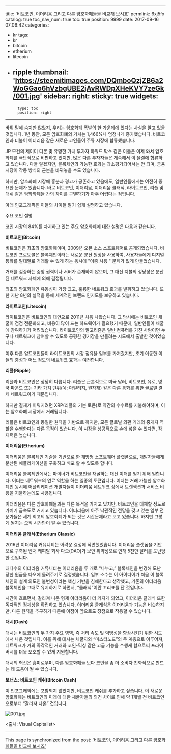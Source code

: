 
---
title: '비트코인, 이더리움 그리고 다른 암호화폐들을 비교해 보시죠'
permlink: 6xj5fx
catalog: true
toc_nav_num: true
toc: true
position: 9999
date: 2017-09-16 07:06:42
categories:
- kr
tags:
- kr
- bitcoin
- etherium
- litecoin
- ripple
thumbnail: 'https://steemitimages.com/DQmboQzjZB6a2WoGGao6hVzbgUBE2jAvRWDpXHeKVY7zeGk/001.jpg'
sidebar:
    right:
        sticky: true
widgets:
    -
        type: toc
        position: right
---


바위 밑에 숨지만 않았지, 우리는 암호화폐 폭발의 한 가운데에 있다는 사실을 알고 있을 것입니다. 1년 동안, 모든 암호화폐의 가치는 1,466%나 엄청나게 증가했습니다. 비트코인과 더불어 이더리움  같은 새로운 코인들이 주류 시장에 합류했습니다.

JP 모건의 제이미 디몬 및 유명한 가치 투자자 하워드 막스 같은 이들은 이제 와서 암호화폐를 극단적으로 비판하고 있지만, 많은 다른 투자자들은 계속해서 이 물결에 합류하고 있습니다. 다들 알겠지만, 블록체인의 가능한 효과는 과소평가되어서는 안 되며, 금융 시장이 작동 방식의 근본을 바꿔놓을 수도 있습니다.

하지만, 암호화폐 시장에 흥분과 경고가 공존하고 있음에도, 일반인들에게는 여전히 중요한 문제가 있습니다. 바로 비트코인, 이더리움, 이더리움 클래식, 라이트코인, 리플 및 대쉬 같은 암화화폐들 간의 차이를 구별하기가 아주 어렵다는 점입니다. 

아래 인포그래픽은 이들의 차이들 알기 쉽게 설명하고 있습니다.

주요 코인 설명

코인 시장의 84%를 차지하고 있는 주요 암호화폐에 대한 설명은 다음과 같습니다.

**비트코인(Bitcoin)**

비트코인은 최초의 암호화폐이며, 2009년 오픈 소스 소프트웨어로 공개되었습니다. 비트코인 프로토콜은 블록체인이라는 새로운 분산 원장을 사용하여, 사용자들에게 디지털 통화를 일대일로 거래할 수 있게 하는 동시에 "이중 사용 " 문제가 없게 만들었습니다.

거래를 검증하는 중앙 권력이나 서버가 존재하지 않으며, 그 대신 지불의 정당성은 분산된 네트워크 자체에 의해 결정됩니다.

최초의 암호화폐인 유동성이 가장 크고, 훌륭한 네트워크 효과를 발휘하고 있습니다.  또한 지난 8년의 실적을 통해 세계적인 브랜드 인지도를 보유하고 있습니다.

**라이트코인(Litecoin)**

라이트코인은 비트코인의 대안으로 2011년 처음 나왔습니다. 그 당시에는 비트코인 채굴이  점점 전문화되고, 비용이 많이 드는 하드웨어가 필요했기 때문에, 일반인들이 채굴에 참여하기가 어려웠습니다. 라이트코인의 알고리즘은 일반 컴퓨터를 가진 사람이면 누구나 네트워크에 참여할 수 있도록 공평한 경기장을 만들려는 시도에서 출발한 것이었습니다.

이후 다른 알트코인들이 라이트코인의 시장 점유율 일부를 가져갔지만, 초기 이동한 이들의 충성과 어느 정도의 네트워크 효과는 여전합니다.

**리플(Ripple)**

리플과 비트코인은 상당히 다릅니다. 리플은 근본적으로 미국 달러, 비트코인, 유로, 영국 파운드 또는 기타 가치 단위(예: 마일리지, 원자재) 같은 다른 통화를 위한 글로벌 결제 네트워크이기 때문입니다.

하지만 결재가 이뤄지려면 XRP(리플의 기본 토큰)로 약간의 수수료를 지불해야하며, 이는 암호화폐 시장에서 거래됩니다.

리플은 비트코인과 동일한 원칙을 기반으로 하지만, 모든 글로벌 외환 거래의 중개자 역할을 수행한다는 다른 목적이 있습니다. 이 시장을 성공적으로 손에 넣을 수 있다면, 잠재력은 높습니다.

**이더리움(Etherium)**

이더리움은 블록체인 기술을 기반으로 한 개방형 소프트웨어 플랫폼으로, 개발자들에게 분산된 애플리케이션을 구축하고 배포 할 수 있도록 합니다.

이더리움 블록체인에서는 마이너가 비트코인을 채굴하는 대신 이더를 얻기 위해 일합니다. 이더는 네트워크의 연료 역할을 하는 일종의 토큰입니다. 이더는 거래 가능한 암호화폐인 동시에 어플리케이션 개발자들이 이더리움 네트워크 상에서 트랜잭션과 서비스 비용을  지불하는데도 사용됩니다. 

이더리움은 다른 암호화폐들과는 다른 목적을 가지고 있지만, 비트코인을 대체할 정도로 가치기 급속도로 커지고 있습니다. 이더리움에 아주 낙관적인 전망을 갖고 있는 일부 전문가들은  세계 최고의 암호화폐가 되는 것은 시간문제라고 보고 있습니다. 하지만 그렇게 될지는 오직 시간만이 알 수 있습니다. 

**이더리움 클래식(Etherium Classic)**

2016년 이더리움 커뮤니티는 어려운 결정에 직면했었습니다. 이더리움 플랫폼을 기반으로 구축된 벤처 캐피탈 회사 다오(DAO)가 보안 취약성으로 인해 5천만 달러를 도난당한 것입니다.

대다수의 이더리움 커뮤니티는 이더리움을 두 개로 “나누고,” 블록체인을 변경해 도난 당한 원금을 다오에 돌려주기로 결정했습니다. 일부 소수는 이 아이디어가 처음 이 블록체인의 설계 의도인 불변성이라는 핵심 기반을 침해한다고 생각했고, 기존의 이더리움 블록체인을 그대로 유지하기로 하면서, “클래식”이란 꼬리표를 단 것입니다. 

시간이 흐르면서, 갈라져 나온 형제 이더리움이 더 커지게 되었고, 이더리움 클래식 또한 독자적인 정체성을 확립하고 있습니다. 이더리움 클래식은 이더리움과 기능은 비슷하지만, 다른 원칙을 추구하기 때문에 이점이 앞으로도 ​​장점으로 작용할 수 있습니다.

**대시(Dash)**

대시는 비트코인의 두 가지 주요 영역, 즉 처리 속도 및 익명성을 향상시키기 위한 시도에서 나온 것입니다. 이를 위해 대시는 채굴자와 “마스터노드”의 두 계층으로 이루어져, 네트워크가 거의 즉각적인 거래와  코인-믹싱 같은 고급 기능을 수행케 함으로써 프라이버시를 더욱 보호할 수 있게 지원합니다.

대시의 혁신은 흥미로우며, 다른 암호화폐들 보다 코인을 좀 더 소비자 친화적으로 만드는 데 도움이 될 수 있습니다.

**보너스: 비트코인 캐쉬(Bitcoin Cash)**

이 인포그래픽에는 포함되지 않았지만, 비트코인 캐쉬를 추가하고 싶습니다. 이 새로운 암호화폐는 비트코인의 미래에 대한 채굴자들의 의견 차이로 인해 약 1개월 전 비트코인으로부터 “갈라져 나온” 것입니다. 

![001.jpg](https://steemitimages.com/DQmboQzjZB6a2WoGGao6hVzbgUBE2jAvRWDpXHeKVY7zeGk/001.jpg)

<출처: Visual Capitalist>

- - -

This page is synchronized from the post: ['비트코인, 이더리움 그리고 다른 암호화폐들을 비교해 보시죠'](https://steemit.com/@pius.pius/6xj5fx)
